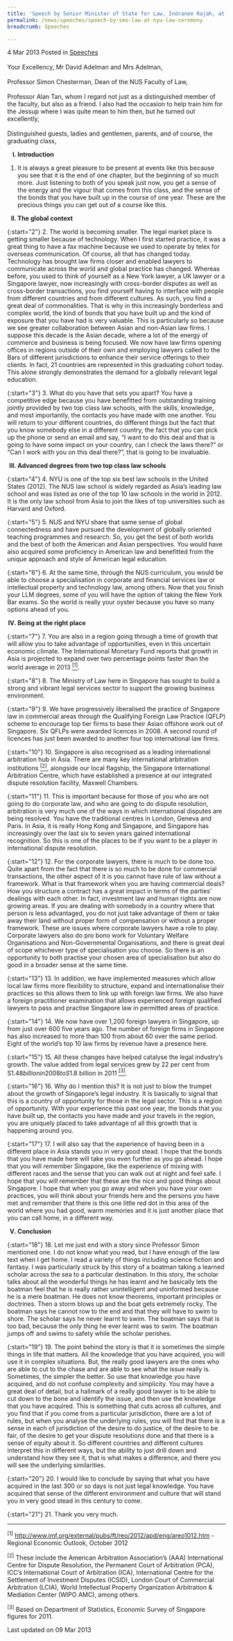 ```yaml
---
title: 'Speech by Senior Minister of State for Law, Indranee Rajah, at the NYU Law Singapore Programme''s Convocation Ceremony'
permalink: /news/speeches/speech-by-sms-law-at-nyu-law-ceremony
breadcrumb: Speeches

---
```



4 Mar 2013 Posted in [Speeches](/news/speeches)
<br>  
Your Excellency, Mr David Adelman and Mrs Adelman,
<br>  
Professor Simon Chesterman, Dean of the NUS Faculty of Law,
<br>  
Professor Alan Tan, whom I regard not just as a distinguished member of the faculty, but also as a friend. I also had the occasion to help train him for the Jessup where I was quite mean to him then, but he turned out excellently,
<br>  
Distinguished guests, ladies and gentlemen, parents, and of course, the graduating class,

<ol style="list-style-type: upper-roman; font-weight:bold;">
<li> Introduction</li>
</ol>

1. It is always a great pleasure to be present at events like this because you see that it is the end of one chapter, but the beginning of so much more. Just listening to both of you speak just now, you get a sense of the energy and the vigour that comes from this class, and the sense of the bonds that you have built up in the course of one year. These are the precious things you can get out of a course like this.

<ol start="2" style="list-style-type: upper-roman; font-weight:bold;">
<li>The global context</li>
</ol>

{:start="2"}
2. The world is becoming smaller. The legal market place is getting smaller because of technology. When I first started practice, it was a great thing to have a fax machine because we used to operate by telex for overseas communication. Of course, all that has changed today. Technology has brought law firms closer and enabled lawyers to communicate across the world and global practice has changed. Whereas before, you used to think of yourself as a New York lawyer, a UK lawyer or a Singapore lawyer, now increasingly with cross-border disputes as well as cross-border transactions, you find yourself having to interface with people from different countries and from different cultures. As such, you find a great deal of commonalities. That is why in this increasingly borderless and complex world, the kind of bonds that you have built up and the kind of exposure that you have had is very valuable. This is particularly so because we see greater collaboration between Asian and non-Asian law firms. I suppose this decade is the Asian decade, where a lot of the energy of commerce and business is being focused. We now have law firms opening offices in regions outside of their own and employing lawyers called to the Bars of different jurisdictions to enhance their service offerings to their clients. In fact, 21 countries are represented in this graduating cohort today. This alone strongly demonstrates the demand for a globally relevant legal education.

{:start="3"}
3. What do you have that sets you apart? You have a competitive edge because you have benefitted from outstanding training jointly provided by two top class law schools, with the skills, knowledge, and most importantly, the contacts you have made with one another. You will return to your different countries, do different things but the fact that you know somebody else in a different country, the fact that you can pick up the phone or send an email and say, “I want to do this deal and that is going to have some impact on your country, can I check the laws there?” or “Can I work with you on this deal there?”, that is going to be invaluable.

<ol start="3" style="list-style-type: upper-roman; font-weight:bold;">
<li> Advanced degrees from two top class law schools</li>
</ol>

{:start="4"}
4. NYU is one of the top six best law schools in the United States (2012). The NUS law school is widely regarded as Asia’s leading law school and was listed as one of the top 10 law schools in the world in 2012. It is the only law school from Asia to join the likes of top universities such as Harvard and Oxford.

{:start="5"}
5. NUS and NYU share that same sense of global connectedness and have pursued the development of globally oriented teaching programmes and research. So, you get the best of both worlds and the best of both the American and Asian perspectives. You would have also acquired some proficiency in American law and benefitted from the unique approach and style of American legal education.

{:start="6"}
6. At the same time, through the NUS curriculum, you would be able to choose a specialisation in corporate and financial services law or intellectual property and technology law, among others. Now that you finish your LLM degrees, some of you will have the option of taking the New York Bar exams. So the world is really your oyster because you have so many options ahead of you.

<ol start="4" style="list-style-type: upper-roman; font-weight:bold;">
<li>  Being at the right place</li>
</ol>

{:start="7"}
7. You are also in a region going through a time of growth that will allow you to take advantage of opportunities, even in this uncertain economic climate. The International Monetary Fund reports that growth in Asia is projected to expand over two percentage points faster than the world average in 2013 <a href="#fn1"><sup>[1]</sup></a>.

{:start="8"}
8. The Ministry of Law here in Singapore has sought to build a strong and vibrant legal services sector to support the growing business environment.

{:start="9"}
9. We have progressively liberalised the practice of Singapore law in commercial areas through the Qualifying Foreign Law Practice (QFLP) scheme to encourage top tier firms to base their Asian offshore work out of Singapore. Six QFLPs were awarded licences in 2008. A second round of licences has just been awarded to another four top international law firms.

{:start="10"}
10. Singapore is also recognised as a leading international arbitration hub in Asia.  There are many key international arbitration institutions <a href="#fn2"><sup>[2]</sup></a>, alongside our local flagship, the Singapore International Arbitration Centre, which have established a presence at our integrated dispute resolution facility, Maxwell Chambers.

{:start="11"}
11. This is important because for those of you who are not going to do corporate law, and who are going to do dispute resolution, arbitration is very much one of the ways in which international disputes are being resolved. You have the traditional centres in London, Geneva and Paris. In Asia, it is really Hong Kong and Singapore, and Singapore has increasingly over the last six to seven years gained international recognition. So this is one of the places to be if you want to be a player in international dispute resolution.

{:start="12"}
12. For the corporate lawyers, there is much to be done too. Quite apart from the fact that there is so much to be done for commercial transactions, the other aspect of it is you cannot have rule of law without a framework. What is that framework when you are having commercial deals? How you structure a contract has a great impact in terms of the parties’ dealings with each other. In fact, investment law and human rights are now growing areas. If you are dealing with somebody in a country where that person is less advantaged, you do not just take advantage of them or take away their land without proper form of compensation or without a proper framework. These are issues where corporate lawyers have a role to play. Corporate lawyers also do pro bono work for Voluntary Welfare Organisations and Non-Governmental Organisations, and there is great deal of scope whichever type of specialisation you choose. So there is an opportunity to both practise your chosen area of specialisation but also do good in a broader sense at the same time.

{:start="13"}
13. In addition, we have implemented measures which allow local law firms more flexibility to structure, expand and internationalise their practices so this allows them to link up with foreign law firms. We also have a foreign practitioner examination that allows experienced foreign qualified lawyers to pass and practise Singapore law in permitted areas of practice.

{:start="14"}
14. We now have over 1,200 foreign lawyers in Singapore, up from just over 600 five years ago. The number of foreign firms in Singapore has also increased to more than 100 from about 60 over the same period. Eight of the world’s top 10 law firms by revenue have a presence here.

{:start="15"}
15. All these changes have helped catalyse the legal industry’s growth. The value added from legal services grew by 22 per cent from S$1.48 billion in 2008 to S$1.8 billion in 2011 <a href="#fn3"><sup>[3]</sup></a>.

{:start="16"}
16. Why do I mention this? It is not just to blow the trumpet about the growth of Singapore’s legal industry. It is basically to signal that this is a country of opportunity for those in the legal sector. This is a region of opportunity. With your experience this past one year, the bonds that you have built up, the contacts you have made and your travels in the region, you are uniquely placed to take advantage of all this growth that is happening around you.

{:start="17"}
17. I will also say that the experience of having been in a different place in Asia stands you in very good stead. I hope that the bonds that you have made here will take you even further as you go ahead. I hope that you will remember Singapore, like the experience of mixing with different races and the sense that you can walk out at night and feel safe. I hope that you will remember that these are the nice and good things about Singapore. I hope that when you go away and when you have your own practices, you will think about your friends here and the persons you have met and remember that there is this one little red dot in this area of the world where you had good, warm memories and it is just another place that you can call home, in a different way.


<ol start="5" style="list-style-type: upper-roman; font-weight:bold;">
<li>Conclusion</li>
</ol>

{:start="18"}
18. Let me just end with a story since Professor Simon mentioned one. I do not know what you read, but I have enough of the law text when I get home. I read a variety of things including science fiction and fantasy. I was particularly struck by this story of a boatman taking a learned scholar across the sea to a particular destination. In this story, the scholar talks about all the wonderful things he has learnt and he basically lets the boatman feel that he is really rather unintelligent and uninformed because he is a mere boatman. He does not know theorems, important principles or doctrines. Then a storm blows up and the boat gets extremely rocky. The boatman says he cannot row to the end and that they will have to swim to shore. The scholar says he never learnt to swim. The boatman says that is too bad, because the only thing he ever learnt was to swim. The boatman jumps off and swims to safety while the scholar perishes.

{:start="19"}
19. The point behind the story is that it is sometimes the simple things in life that matters. All the knowledge that you have acquired, you will use it in complex situations. But, the really good lawyers are the ones who are able to cut to the chase and are able to see what the issue really is. Sometimes, the simpler the better. So use that knowledge you have acquired, and do not confuse complexity and simplicity. You may have a great deal of detail, but a hallmark of a really good lawyer is to be able to cut down to the bone and identify the issue, and then use the knowledge that you have acquired. This is something that cuts across all cultures, and you find that if you come from a particular jurisdiction, there are a lot of rules, but when you analyse the underlying rules, you will find that there is a sense in each of jurisdiction of the desire to do justice, of the desire to be fair, of the desire to get your dispute resolutions done and that there is a sense of equity about it. So different countries and different cultures interpret this in different ways, but the ability to just drill down and understand how they see it, that is what makes a difference, and there you will see the underlying similarities.

{:start="20"}
20. I would like to conclude by saying that what you have acquired in the last 300 or so days is not just legal knowledge. You have acquired that sense of the different environment and culture that will stand you in very good stead in this century to come.

{:start="21"}
21. Thank you very much.

---
<p id="fn1"><sup>[1]</sup> <a href="http://www.imf.org/external/pubs/ft/reo/2012/apd/eng/areo1012.htm">http://www.imf.org/external/pubs/ft/reo/2012/apd/eng/areo1012.htm</a> -Regional Economic Outlook, October 2012 </p>



<p id="fn2"><sup>[2]</sup> These include the American Arbitration Association’s (AAA) International Centre for Dispute Resolution, the Permanent Court of Arbitration (PCA), ICC’s International Court of Arbitration (ICA), International Centre for the Settlement of Investment Disputes (ICSID), London Court of Commercial Arbitration (LCIA), World Intellectual Property Organization Arbitration & Mediation Center (WIPO AMC), among others. </p>



<p id="fn3"><sup>[3]</sup> Based on Department of Statistics, Economic Survey of Singapore figures for 2011. </p>

<p class="right-side-updated">Last updated on 09 Mar 2013</p>
